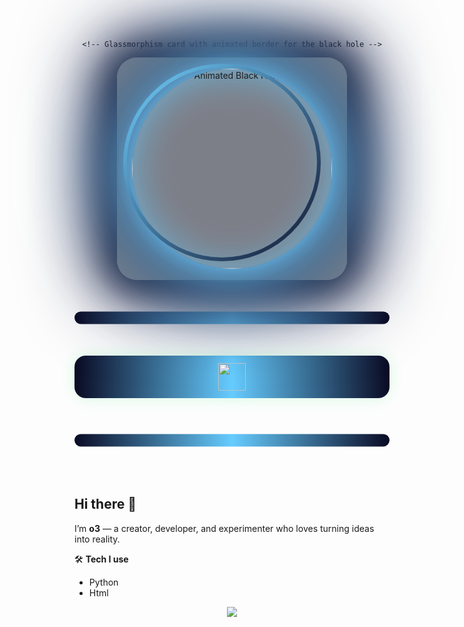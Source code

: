 
  

<div align="center">
	<!-- Subtle animated starfield background using SVG -->
	<svg width="100%" height="0" style="position:absolute;z-index:-1;">
		<defs>
			<pattern id="stars" width="100" height="100" patternUnits="userSpaceOnUse">
				<circle cx="10" cy="10" r="1.2" fill="#6cf"/>
				<circle cx="60" cy="40" r="0.8" fill="#fff"/>
				<circle cx="80" cy="80" r="1.5" fill="#b3e0ff"/>
				<circle cx="30" cy="70" r="0.7" fill="#fff"/>
				<circle cx="90" cy="20" r="1.1" fill="#6cf"/>
			</pattern>
		</defs>
		<rect width="100%" height="100%" fill="url(#stars)"/>
	</svg>

	<!-- Glassmorphism card with animated border for the black hole -->
<div style="display:inline-block;padding:18px 24px;border-radius:32px;background:rgba(20,24,40,0.55);backdrop-filter:blur(6px);box-shadow:0 0 60px 10px #0a0a23,0 0 120px 30px #1a1a40;position:relative;">
		<img src="https://c.tenor.com/zm4ghF49WX8AAAAd/tenor.gif" alt="Animated Black Hole" width="320" height="320" style="border-radius: 50%; box-shadow: 0 0 60px 10px #6cf, 0 0 120px 30px #1a0a23; filter: brightness(1.1) drop-shadow(0 0 30px #6cf);"/>
		<svg width="340" height="340" style="position:absolute;top:8px;left:8px;pointer-events:none;">
			<defs>
				<linearGradient id="bordergrad" x1="0" y1="0" x2="1" y2="1">
					<stop offset="0%" stop-color="#6cf">
						<animate attributeName="stop-color" values="#6cf;#fff;#6cf" dur="3s" repeatCount="indefinite"/>
					</stop>
					<stop offset="100%" stop-color="#0a0a23">
						<animate attributeName="stop-color" values="#0a0a23;#6cf;#0a0a23" dur="3s" repeatCount="indefinite"/>
					</stop>
				</linearGradient>
			</defs>
			<circle cx="160" cy="160" r="155" fill="none" stroke="url(#bordergrad)" stroke-width="6"/>
		</svg>
</div>
</div>

<div align="center" style="margin: 0; padding: 0;">
	<svg width="100%" height="24" viewBox="0 0 100 24" fill="none" xmlns="http://www.w3.org/2000/svg">
		<defs>
			<linearGradient id="grad1" x1="0" y1="0" x2="100" y2="0" gradientUnits="userSpaceOnUse">
				<stop stop-color="#0a0a23"/>
				<stop offset="0.5" stop-color="#6cf"/>
				<stop offset="1" stop-color="#0a0a23"/>
			</linearGradient>
		</defs>
		<rect x="0" y="10" width="100" height="4" rx="2" fill="url(#grad1)"/>
	</svg>
</div>

<div align="center" style="background: linear-gradient(90deg, #0a0a23 0%, #6cf 50%, #0a0a23 100%); border-radius: 18px; padding: 12px 0; margin-bottom: 0.5em; box-shadow: 0 0 24px #6cf99c44;">
	<img src="https://skillicons.dev/icons?i=python,html,css,js" height="44" style="filter: drop-shadow(0 0 12px #6cf);"/>
</div>

<div align="center" style="margin: 0; padding: 0;">
	<svg width="100%" height="24" viewBox="0 0 100 24" fill="none" xmlns="http://www.w3.org/2000/svg">
		<defs>
			<linearGradient id="grad2" x1="0" y1="0" x2="100" y2="0" gradientUnits="userSpaceOnUse">
				<stop stop-color="#0a0a23"/>
				<stop offset="0.5" stop-color="#6cf"/>
				<stop offset="1" stop-color="#0a0a23"/>
			</linearGradient>
		</defs>
		<rect x="0" y="10" width="100" height="4" rx="2" fill="url(#grad2)"/>
	</svg>
</div>

## Hi there 👋

I’m **o3** — a creator, developer, and experimenter who loves turning ideas into reality.

🛠 **Tech I use**  
- Python
- Html





<div align="center">
	<img src="https://readme-typing-svg.demolab.com?font=Fira+Code&size=18&pause=1000&color=F7F7F7&center=true&vCenter=true&width=435&lines=Code+is+just+art+in+disguise."/>
</div>
